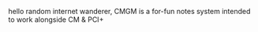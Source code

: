 hello random internet wanderer, CMGM is a for-fun notes system intended to work alongside CM & PCI+ 
